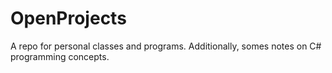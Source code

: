 # OpenProjects
A repo for personal classes and programs.  Additionally, somes notes on C# programming concepts.

